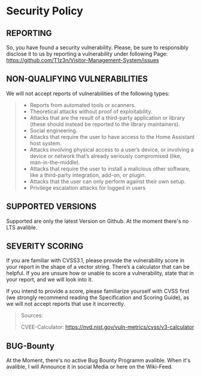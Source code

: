 # Security Policy

## REPORTING
So, you have found a security vulnerability. Please, be sure to responsibly disclose it to us by reporting a vulnerability under following Page:
https://github.com/T1z3n/Visitor-Management-System/issues

## NON-QUALIFYING VULNERABILITIES
We will not accept reports of vulnerabilities of the following types:

> - Reports from automated tools or scanners.
> - Theoretical attacks without proof of exploitability.
> - Attacks that are the result of a third-party application or library (these should instead be reported to the library maintainers).
> - Social engineering.
> - Attacks that require the user to have access to the Home Assistant host system.
> - Attacks involving physical access to a user’s device, or involving a device or network that’s already seriously compromised (like, man-in-the-middle).
> - Attacks that require the user to install a malicious other software, like a third-party integration, add-on, or plugin.
> - Attacks that the user can only perform against their own setup.
> - Privilege escalation attacks for logged in users

## SUPPORTED VERSIONS

Supported are only the latest Version on Github.
At the moment there's no LTS avalible.

## SEVERITY SCORING
If you are familiar with CVSS3.1, please provide the vulnerability score in your report in the shape of a vector string. There’s a calculator that can be helpful. If you are unsure how or unable to score a vulnerability, state that in your report, and we will look into it.

If you intend to provide a score, please familiarize yourself with CVSS first (we strongly recommend reading the Specification and Scoring Guide), as we will not accept reports that use it incorrectly.

> Sources:
> 
> CVEE-Calculator: https://nvd.nist.gov/vuln-metrics/cvss/v3-calculator

## BUG-Bounty

At the Moment, there's no active Bug Bounty Programm avalible.
When it's avalible, I will Announce it in social Media or here on the Wiki-Feed.

